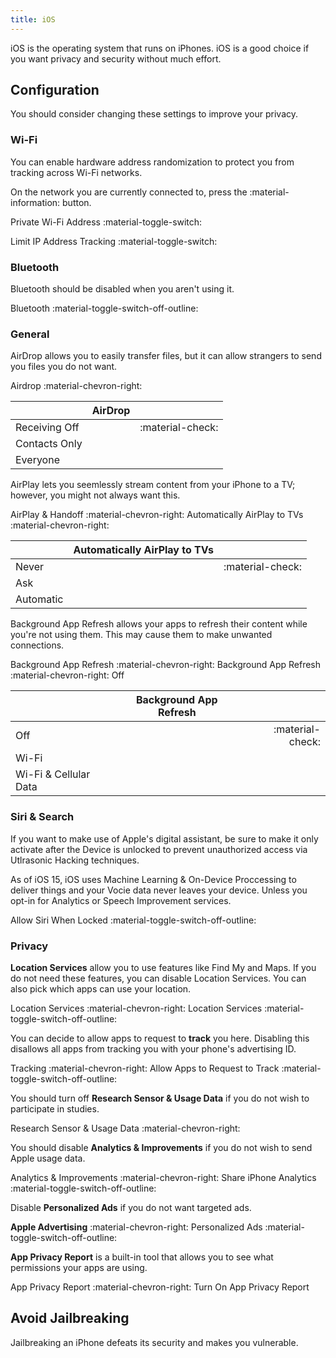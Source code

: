 ```yaml
---
title: iOS
---
```

iOS is the operating system that runs on iPhones. iOS is a good choice if you want privacy and security without much effort.

## Configuration

You should consider changing these settings to improve your privacy.

### Wi-Fi

You can enable hardware address randomization to protect you from tracking across Wi-Fi networks.

On the network you are currently connected to, press the :material-information: button.

Private Wi-Fi Address :material-toggle-switch:

Limit IP Address Tracking :material-toggle-switch:

### Bluetooth

Bluetooth should be disabled when you aren't using it.

Bluetooth :material-toggle-switch-off-outline:

### General

AirDrop allows you to easily transfer files, but it can allow strangers to send you files you do not want.

Airdrop :material-chevron-right: 

|               | AirDrop |                 |
| :------------ | :-----: |---------------: |
| Receiving Off |         |:material-check: |
| Contacts Only |         |                 |
| Everyone      |         |                 |

AirPlay lets you seemlessly stream content from your iPhone to a TV; however, you might not always want this.

AirPlay & Handoff :material-chevron-right: Automatically AirPlay to TVs :material-chevron-right: 

|           | Automatically AirPlay to TVs |                  |
| :-------- | :--------------------------: | ---------------: |
| Never     |                              | :material-check: |
| Ask       |                              |                  |
| Automatic |                              |                  |

Background App Refresh allows your apps to refresh their content while you're not using them. This may cause them to make unwanted connections.

Background App Refresh :material-chevron-right: Background App Refresh :material-chevron-right: Off 

|                       | Background App Refresh |                  |
| :-------------------- | :--------------------: | ---------------: |
| Off                   |                        | :material-check: |
| Wi-Fi                 |                        |                  |
| Wi-Fi & Cellular Data |                        |                  |

### Siri & Search

If you want to make use of Apple's digital assistant, be sure to make it only activate after the Device is unlocked to prevent unauthorized access via Utlrasonic Hacking techniques.

As of iOS 15, iOS uses Machine Learning & On-Device Proccessing to deliver things and your Vocie data never leaves your device. Unless you opt-in for Analytics or Speech Improvement services.

Allow Siri When Locked :material-toggle-switch-off-outline:

### Privacy

**Location Services** allow you to use features like Find My and Maps. If you do not need these features, you can disable Location Services. You can also pick which apps can use your location.

Location Services :material-chevron-right: Location Services :material-toggle-switch-off-outline:

You can decide to allow apps to request to **track** you here. Disabling this disallows all apps from tracking you with your phone's advertising ID.

Tracking :material-chevron-right: Allow Apps to Request to Track :material-toggle-switch-off-outline:

You should turn off **Research Sensor & Usage Data** if you do not wish to participate in studies.

Research Sensor & Usage Data :material-chevron-right:

You should disable **Analytics & Improvements** if you do not wish to send Apple usage data.

Analytics & Improvements :material-chevron-right: Share iPhone Analytics :material-toggle-switch-off-outline:

Disable **Personalized Ads** if you do not want targeted ads.

**Apple Advertising** :material-chevron-right: Personalized Ads :material-toggle-switch-off-outline:

**App Privacy Report** is a built-in tool that allows you to see what permissions your apps are using.

App Privacy Report :material-chevron-right: Turn On App Privacy Report

## Avoid Jailbreaking

Jailbreaking an iPhone defeats its security and makes you vulnerable.


